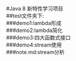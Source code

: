 #Java 8 新特性学习项目  
##test文件夹下:  
  ###demo1:lambda形成  
  ###demo2:lambda简化  
  ###demo3:四大函数式接口  
  ###demo4:stream使用  
  ###note.md:stream分析  
